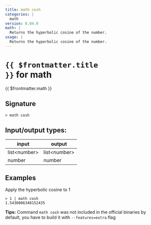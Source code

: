 ```yaml
---
title: math cosh
categories: |
  math
version: 0.84.0
math: |
  Returns the hyperbolic cosine of the number.
usage: |
  Returns the hyperbolic cosine of the number.
---
```


# <code>{{ $frontmatter.title }}</code> for math

<div class='command-title'>{{ $frontmatter.math }}</div>

## Signature

```> math cosh ```


## Input/output types:

| input        | output       |
| ------------ | ------------ |
| list\<number\> | list\<number\> |
| number       | number       |
## Examples

Apply the hyperbolic cosine to 1
```shell
> 1 | math cosh
1.5430806348152435
```


**Tips:** Command `math cosh` was not included in the official binaries by default, you have to build it with `--features=extra` flag